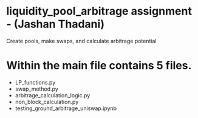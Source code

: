 # liquidity_pool_arbitrage assignment - (Jashan Thadani)
Create pools, make swaps, and calculate arbitrage potential

# Within the main file contains 5 files.

- LP_functions.py
- swap_method.py
- arbitrage_calculation_logic.py
- non_block_calculation.py
- testing_ground_arbitrage_uniswap.ipynb


